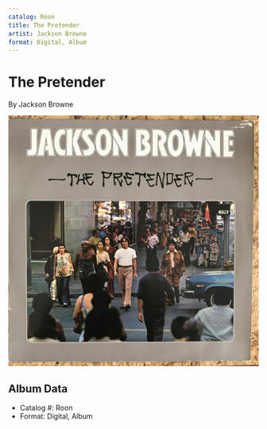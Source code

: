 ```yaml
---
catalog: Roon
title: The Pretender
artist: Jackson Browne
format: Digital, Album
---
```


# The Pretender

By Jackson Browne

![](../../assets/albumcovers/Jackson_Browne-The_Pretender.png)

## Album Data

- Catalog #: Roon
- Format: Digital, Album

